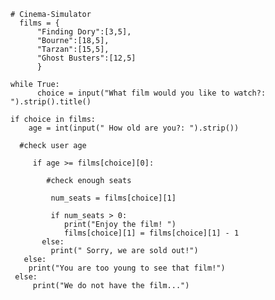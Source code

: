     # Cinema-Simulator
      films = {     
          "Finding Dory":[3,5],     
          "Bourne":[18,5],     
          "Tarzan":[15,5],     
          "Ghost Busters":[12,5]     
          }  

    while True:     
          choice = input("What film would you like to watch?: ").strip().title()      
    
    if choice in films:         
        age = int(input(" How old are you?: ").strip())          
      
      #check user age          
         
         if age >= films[choice][0]:             
             
            #check enough seats              
        
             num_seats = films[choice][1]              
             
             if num_seats > 0:                
                print("Enjoy the film! ")                
                films[choice][1] = films[choice][1] - 1         
           else:   
             print(" Sorry, we are sold out!")     
       else:         
        print("You are too young to see that film!") 
     else:     
         print("We do not have the film...")   

                                                                                                                                                                                                                                                                                                                                                                                                                                                                                                                                                                                                                                                                                                                                                                                                                                                                                                                                                                                                                                                                                                                                                                                                                                                                                                                                                                                                                                                                                                                                                                                                                                                                                                                                                                                                                                                                                                                                                                                                                                                                                                                                                                                                                                                                                                                                                                                                                                                                                                                                                                                                                                                                                                                                                                                                                                                                                                                                                                                                                                                                                                                                                                                                                                                                                                                                                                                                                                                                                                                                                                                                                                                                                                                                                                                                                                                                                                                                                                                                                                                                                                                                                                                                                                                                                                                                                                                                                                                                                                                                                                                                                                                                                                                                                                                                                                                                                                                                                                                                                                  

